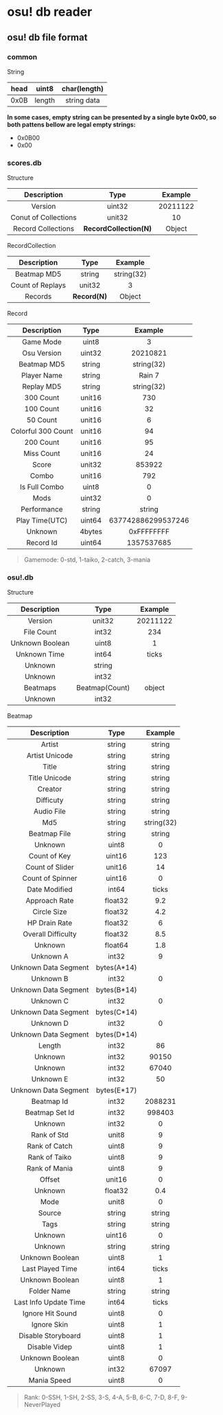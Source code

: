 # osu! db reader

## osu! db file format

### common

String

| head | uint8 | char(length) |
| :--: | :----: | :----------: |
| 0x0B | length | string data |

**In some cases, empty string can be presented by a single byte 0x00, so both pattens bellow are legal empty strings:**

- 0x0B00
- 0x00

### scores.db

Structure

|     Description     |             Type             | Example |
| :------------------: | :---------------------------: | :------: |
|       Version       |            uint32            | 20211122 |
| Conut of Collections |            unit32            |    10    |
|  Record Collections  | **RecordCollection(N)** |  Object  |

RecordCollection

|   Description   |        Type        |  Example  |
| :--------------: | :-----------------: | :--------: |
|   Beatmap MD5   |       string       | string(32) |
| Count of Replays |       unit32       |     3     |
|     Records     | **Record(N)** |   Object   |

Record

|    Description    |  Type  |      Example      |
| :----------------: | :----: | :----------------: |
|     Game Mode     | uint8 |         3         |
|    Osu Version    | uint32 |      20210821      |
|    Beatmap MD5    | string |     string(32)     |
|    Player Name    | string |       Rain 7       |
|     Replay MD5     | string |     string(32)     |
|     300 Count     | unit16 |        730        |
|     100 Count     | unit16 |         32         |
|      50 Count      | unit16 |         6         |
| Colorful 300 Count | unit16 |         94         |
|     200 Count     | unit16 |         95         |
|     Miss Count     | unit16 |         24         |
|       Score       | unit32 |       853922       |
|       Combo       | unit16 |        792        |
|   Is Full Combo   | uint8 |         0         |
|        Mods        | uint32 |         0         |
|    Performance    | string |       string       |
|   Play Time(UTC)   | uint64 | 637742886299537246 |
|       Unknown       | 4bytes |     0xFFFFFFFF     |
|     Record Id     | uint64 |     1357537685     |

> Gamemode: 0-std, 1-taiko, 2-catch, 3-mania

### osu!.db

Structure

| Description | Type | Example |
| :---: | :---: | :---: |
| Version | unit32 | 20211122 |
| File Count | int32 | 234 |
| Unknown Boolean | uint8 | 1 |
| Unknown Time | int64 | ticks |
| Unknown | string | |
| Unknown | int32 | |
| Beatmaps | Beatmap(Count) | object |
| Unknown | int32 | |

Beatmap

| Description | Type | Example |
| :---: | :---: | :---: |
| Artist | string | string |
| Artist Unicode | string | string |
| Title | string | string |
| Title Unicode | string | string |
| Creator | string | string |
| Difficuty | string | string |
| Audio File | string | string |
| Md5 | string | string(32) |
| Beatmap File | string | string |
| Unknown | uint8 | 0 |
| Count of Key | uint16 | 123 |
| Count of Slider | unit16 | 14 |
| Count of Spinner | uint16 | 0 |
| Date Modified | int64 | ticks |
| Approach Rate | float32 | 9.2 |
| Circle Size | float32 | 4.2 |
| HP Drain Rate | float32 | 6 |
| Overall Difficulty | float32 | 8.5 |
| Unknown | float64 | 1.8 |
| Unknown A | int32 | 9 |
| Unknown Data Segment | bytes(A*14) | |
| Unknown B | int32 | 0 |
| Unknown Data Segment | bytes(B*14) | |
| Unknown C | int32 | 0 |
| Unknown Data Segment | bytes(C*14) | |
| Unknown D | int32 | 0 |
| Unknown Data Segment | bytes(D*14) | |
| Length | int32 | 86 |
| Unknown | int32 | 90150 |
| Unknown | int32 | 67040 |
| Unknown E | int32 | 50 |
| Unknown Data Segment | bytes(E*17) | |
| Beatmap Id | int32 | 2088231 |
| Beatmap Set Id | int32 | 998403 |
| Unknown | int32 | 0 |
| Rank of Std | unit8 | 9 |
| Rank of Catch | uint8 | 9 |
| Rank of Taiko | uint8 | 9 |
| Rank of Mania | uint8 | 9 |
| Offset | unit16 | 0 |
| Unknown | float32 | 0.4 |
| Mode | unit8 | 0 |
| Source | string | string |
| Tags | string | string |
| Unknown | uint16 | 0 |
| Unknown | string | string |
| Unknown Boolean | uint8 | 1 |
| Last Played Time | int64 | ticks |
| Unknown Boolean | uint8 | 1 |
| Folder Name | string | string |
| Last Info Update Time | int64 | ticks |
| Ignore Hit Sound | uint8 | 0 |
| Ignore Skin | uint8 | 1 |
| Disable Storyboard | uint8 | 1 |
| Disable Videp | uint8 | 1 |
| Unknown Boolean | uint8 | 0 |
| Unknown | int32 | 67097 |
| Mania Speed | uint8 | 0 |

> Rank: 0-SSH, 1-SH, 2-SS, 3-S, 4-A, 5-B, 6-C, 7-D, 8-F, 9-NeverPlayed
